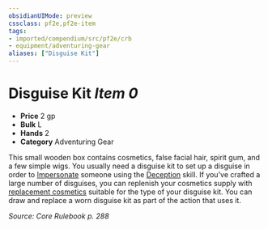```yaml
---
obsidianUIMode: preview
cssclass: pf2e,pf2e-item
tags:
- imported/compendium/src/pf2e/crb
- equipment/adventuring-gear
aliases: ["Disguise Kit"]
---
```

# Disguise Kit *Item 0*  

- **Price** 2 gp
- **Bulk** L
- **Hands** 2
- **Category** Adventuring Gear

This small wooden box contains cosmetics, false facial hair, spirit gum, and a few simple wigs. You usually need a disguise kit to set up a disguise in order to [Impersonate](impersonate.md) someone using the [Deception](../../skills.md#Deception) skill. If you've crafted a large number of disguises, you can replenish your cosmetics supply with [replacement cosmetics](replacement-cosmetics.md) suitable for the type of your disguise kit. You can draw and replace a worn disguise kit as part of the action that uses it.

*Source: Core Rulebook p. 288*